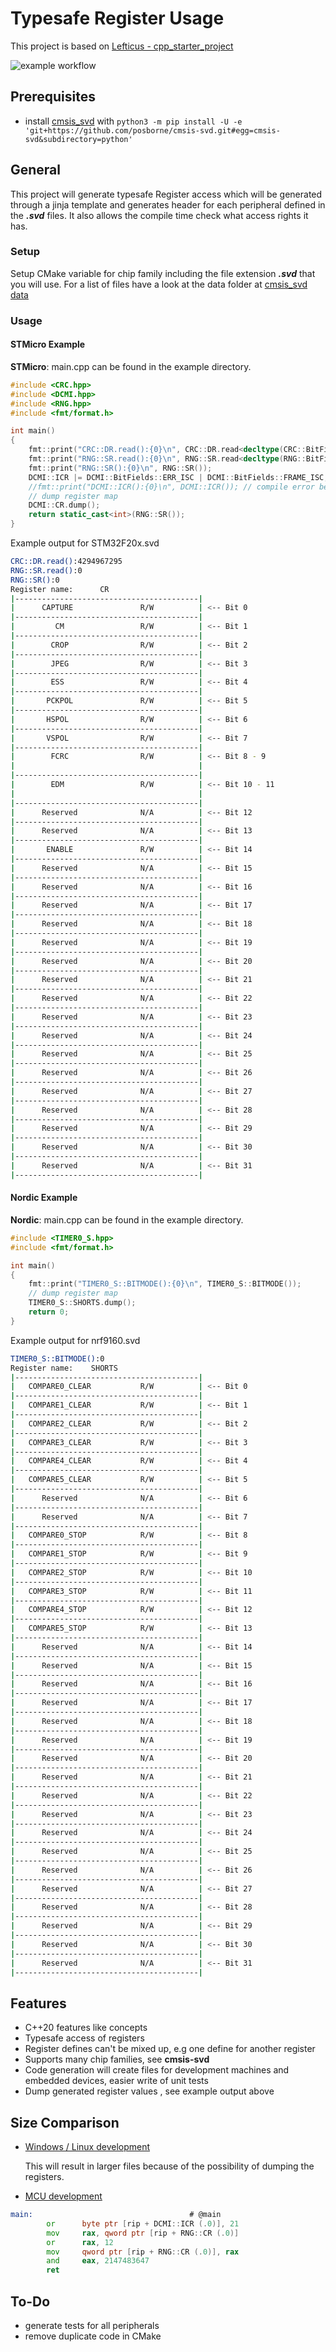 # Typesafe Register Usage

This project is based on [Lefticus - cpp_starter_project](https://github.com/lefticus/cpp_starter_project)

![example workflow](https://github.com/StephanKa/TypeSafeRegister/actions/workflows/build_cmake.yml/badge.svg)

## Prerequisites

- install [cmsis_svd](https://github.com/posborne/cmsis-svd/tree/master/python) with ``python3 -m pip install -U -e 'git+https://github.com/posborne/cmsis-svd.git#egg=cmsis-svd&subdirectory=python'``


## General

This project will generate typesafe Register access which will be generated through a jinja template and generates header for each peripheral defined in the **_.svd_** files. 
It also allows the compile time check what access rights it has. 

### Setup 
Setup CMake variable for chip family including the file extension **_.svd_** that you will use.
For a list of files have a look at the data folder at [cmsis_svd data](https://github.com/posborne/cmsis-svd/tree/master/data)

### Usage

#### STMicro Example
**STMicro**: main.cpp can be found in the example directory.
````c++
#include <CRC.hpp>
#include <DCMI.hpp>
#include <RNG.hpp>
#include <fmt/format.h>

int main()
{
    fmt::print("CRC::DR.read():{0}\n", CRC::DR.read<decltype(CRC::BitFields::DR)>());
    fmt::print("RNG::SR.read():{0}\n", RNG::SR.read<decltype(RNG::BitFields::DRDY)>());
    fmt::print("RNG::SR():{0}\n", RNG::SR());
    DCMI::ICR |= DCMI::BitFields::ERR_ISC | DCMI::BitFields::FRAME_ISC;
    //fmt::print("DCMI::ICR():{0}\n", DCMI::ICR()); // compile error because it can't be read
    // dump register map
    DCMI::CR.dump();
    return static_cast<int>(RNG::SR());
}
````

Example output for STM32F20x.svd
````bash
CRC::DR.read():4294967295
RNG::SR.read():0
RNG::SR():0
Register name:      CR
|-----------------------------------------|
|      CAPTURE               R/W          | <-- Bit 0
|-----------------------------------------|
|         CM                 R/W          | <-- Bit 1
|-----------------------------------------|
|        CROP                R/W          | <-- Bit 2
|-----------------------------------------|
|        JPEG                R/W          | <-- Bit 3
|-----------------------------------------|
|        ESS                 R/W          | <-- Bit 4
|-----------------------------------------|
|       PCKPOL               R/W          | <-- Bit 5
|-----------------------------------------|
|       HSPOL                R/W          | <-- Bit 6
|-----------------------------------------|
|       VSPOL                R/W          | <-- Bit 7
|-----------------------------------------|
|        FCRC                R/W          | <-- Bit 8 - 9
|                                         |
|-----------------------------------------|
|        EDM                 R/W          | <-- Bit 10 - 11
|                                         |
|-----------------------------------------|
|      Reserved              N/A          | <-- Bit 12
|-----------------------------------------|
|      Reserved              N/A          | <-- Bit 13
|-----------------------------------------|
|       ENABLE               R/W          | <-- Bit 14
|-----------------------------------------|
|      Reserved              N/A          | <-- Bit 15
|-----------------------------------------|
|      Reserved              N/A          | <-- Bit 16
|-----------------------------------------|
|      Reserved              N/A          | <-- Bit 17
|-----------------------------------------|
|      Reserved              N/A          | <-- Bit 18
|-----------------------------------------|
|      Reserved              N/A          | <-- Bit 19
|-----------------------------------------|
|      Reserved              N/A          | <-- Bit 20
|-----------------------------------------|
|      Reserved              N/A          | <-- Bit 21
|-----------------------------------------|
|      Reserved              N/A          | <-- Bit 22
|-----------------------------------------|
|      Reserved              N/A          | <-- Bit 23
|-----------------------------------------|
|      Reserved              N/A          | <-- Bit 24
|-----------------------------------------|
|      Reserved              N/A          | <-- Bit 25
|-----------------------------------------|
|      Reserved              N/A          | <-- Bit 26
|-----------------------------------------|
|      Reserved              N/A          | <-- Bit 27
|-----------------------------------------|
|      Reserved              N/A          | <-- Bit 28
|-----------------------------------------|
|      Reserved              N/A          | <-- Bit 29
|-----------------------------------------|
|      Reserved              N/A          | <-- Bit 30
|-----------------------------------------|
|      Reserved              N/A          | <-- Bit 31
|-----------------------------------------|
````

#### Nordic Example
**Nordic**: main.cpp can be found in the example directory.
````c++
#include <TIMER0_S.hpp>
#include <fmt/format.h>

int main()
{
    fmt::print("TIMER0_S::BITMODE():{0}\n", TIMER0_S::BITMODE());
    // dump register map
    TIMER0_S::SHORTS.dump();
    return 0;
}

````

Example output for nrf9160.svd
````bash
TIMER0_S::BITMODE():0
Register name:    SHORTS
|-----------------------------------------|
|   COMPARE0_CLEAR           R/W          | <-- Bit 0
|-----------------------------------------|
|   COMPARE1_CLEAR           R/W          | <-- Bit 1
|-----------------------------------------|
|   COMPARE2_CLEAR           R/W          | <-- Bit 2
|-----------------------------------------|
|   COMPARE3_CLEAR           R/W          | <-- Bit 3
|-----------------------------------------|
|   COMPARE4_CLEAR           R/W          | <-- Bit 4
|-----------------------------------------|
|   COMPARE5_CLEAR           R/W          | <-- Bit 5
|-----------------------------------------|
|      Reserved              N/A          | <-- Bit 6
|-----------------------------------------|
|      Reserved              N/A          | <-- Bit 7
|-----------------------------------------|
|   COMPARE0_STOP            R/W          | <-- Bit 8
|-----------------------------------------|
|   COMPARE1_STOP            R/W          | <-- Bit 9
|-----------------------------------------|
|   COMPARE2_STOP            R/W          | <-- Bit 10
|-----------------------------------------|
|   COMPARE3_STOP            R/W          | <-- Bit 11
|-----------------------------------------|
|   COMPARE4_STOP            R/W          | <-- Bit 12
|-----------------------------------------|
|   COMPARE5_STOP            R/W          | <-- Bit 13
|-----------------------------------------|
|      Reserved              N/A          | <-- Bit 14
|-----------------------------------------|
|      Reserved              N/A          | <-- Bit 15
|-----------------------------------------|
|      Reserved              N/A          | <-- Bit 16
|-----------------------------------------|
|      Reserved              N/A          | <-- Bit 17
|-----------------------------------------|
|      Reserved              N/A          | <-- Bit 18
|-----------------------------------------|
|      Reserved              N/A          | <-- Bit 19
|-----------------------------------------|
|      Reserved              N/A          | <-- Bit 20
|-----------------------------------------|
|      Reserved              N/A          | <-- Bit 21
|-----------------------------------------|
|      Reserved              N/A          | <-- Bit 22
|-----------------------------------------|
|      Reserved              N/A          | <-- Bit 23
|-----------------------------------------|
|      Reserved              N/A          | <-- Bit 24
|-----------------------------------------|
|      Reserved              N/A          | <-- Bit 25
|-----------------------------------------|
|      Reserved              N/A          | <-- Bit 26
|-----------------------------------------|
|      Reserved              N/A          | <-- Bit 27
|-----------------------------------------|
|      Reserved              N/A          | <-- Bit 28
|-----------------------------------------|
|      Reserved              N/A          | <-- Bit 29
|-----------------------------------------|
|      Reserved              N/A          | <-- Bit 30
|-----------------------------------------|
|      Reserved              N/A          | <-- Bit 31
|-----------------------------------------|
````


## Features

- C++20 features like concepts
- Typesafe access of registers
- Register defines can't be mixed up, e.g one define for another register
- Supports many chip families, see **cmsis-svd**
- Code generation will create files for development machines and embedded devices, easier write of unit tests
- Dump generated register values , see example output above

## Size Comparison

- [Windows / Linux development](https://godbolt.org/z/PvxxGsMnd)

  This will result in larger files because of the possibility of dumping the registers.

- [MCU development](https://godbolt.org/z/6xazex19K)
````asm
main:                                   # @main
        or      byte ptr [rip + DCMI::ICR (.0)], 21
        mov     rax, qword ptr [rip + RNG::CR (.0)]
        or      rax, 12
        mov     qword ptr [rip + RNG::CR (.0)], rax
        and     eax, 2147483647
        ret
````

## To-Do

- generate tests for all peripherals
- remove duplicate code in CMake
